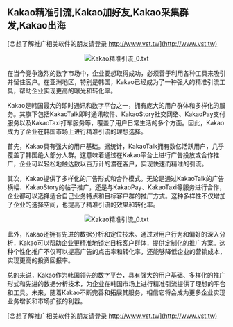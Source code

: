 ## **Kakao精准引流,Kakao加好友,Kakao采集群发,Kakao出海**

[😍想了解推广相关软件的朋友请登录 http://www.vst.tw](http://www.vst.tw)

 <center><img src="https://vst.tw/MP4/tuiguang/png/1.png" alt="Kakao精准引流_0.txt"></center>

在当今竞争激烈的数字市场中，企业要想取得成功，必须善于利用各种工具来吸引并留住客户。在亚洲地区，特别是韩国，Kakao已经成为了一种强大的精准引流工具，帮助企业实现更高的曝光和转化率。

Kakao是韩国最大的即时通讯和数字平台之一，拥有庞大的用户群体和多样化的服务。其旗下包括KakaoTalk即时通讯软件、KakaoStory社交网络、KakaoPay支付服务以及KakaoTaxi打车服务等，覆盖了用户日常生活的多个方面。因此，Kakao成为了企业在韩国市场上进行精准引流的理想选择。

首先，Kakao具有强大的用户基础。据统计，KakaoTalk拥有数亿活跃用户，几乎覆盖了韩国绝大部分人群。这意味着通过在Kakao平台上进行广告投放或合作推广，企业可以轻松地触达数以百万计的潜在客户，实现快速而精准的引流。

其次，Kakao提供了多样化的广告形式和合作模式。无论是通过KakaoTalk的广告横幅、KakaoStory的帖子推广，还是与KakaoPay、KakaoTaxi等服务进行合作，企业都可以选择适合自己业务特点和目标客户群的推广方式。这种多样性不仅增加了企业的选择空间，也提高了精准引流的效果和转化率。

 <center><img src="https://vst.tw/MP4/tuiguang/png/1.png" alt="Kakao精准引流_0.txt"></center>

此外，Kakao还拥有先进的数据分析和定位技术。通过对用户行为和偏好的深入分析，Kakao可以帮助企业更精准地锁定目标客户群体，提供定制化的推广方案。这种个性化推广不仅可以提高广告的点击率和转化率，还能够降低企业的营销成本，实现更高的投资回报率。

总的来说，Kakao作为韩国领先的数字平台，具有强大的用户基础、多样化的推广形式和先进的数据分析技术，为企业在韩国市场上进行精准引流提供了理想的平台和工具。未来，随着Kakao不断完善和拓展其服务，相信它将会成为更多企业实现业务增长和市场扩张的利器。

[😍想了解推广相关软件的朋友请登录 http://www.vst.tw](http://www.vst.tw)



